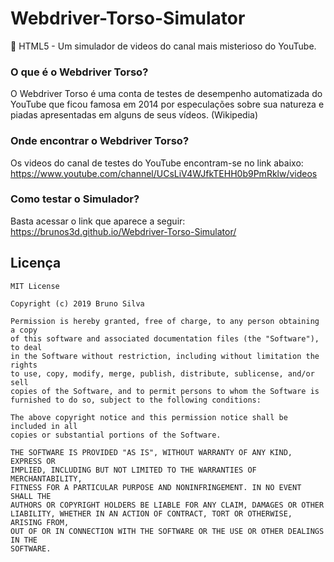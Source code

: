 # Webdriver-Torso-Simulator
 👻 HTML5 - Um simulador de videos do canal mais misterioso do YouTube.

### O que é o Webdriver Torso?
O Webdriver Torso é uma conta de testes de desempenho automatizada do YouTube que ficou famosa em 2014 por especulações sobre sua natureza e piadas apresentadas em alguns de seus vídeos. (Wikipedia)

### Onde encontrar o Webdriver Torso?
Os videos do canal de testes do YouTube encontram-se no link abaixo:
 https://www.youtube.com/channel/UCsLiV4WJfkTEHH0b9PmRklw/videos

### Como testar o Simulador?
Basta acessar o link que aparece a seguir:
 https://brunos3d.github.io/Webdriver-Torso-Simulator/


## Licença
```
MIT License

Copyright (c) 2019 Bruno Silva

Permission is hereby granted, free of charge, to any person obtaining a copy
of this software and associated documentation files (the "Software"), to deal
in the Software without restriction, including without limitation the rights
to use, copy, modify, merge, publish, distribute, sublicense, and/or sell
copies of the Software, and to permit persons to whom the Software is
furnished to do so, subject to the following conditions:

The above copyright notice and this permission notice shall be included in all
copies or substantial portions of the Software.

THE SOFTWARE IS PROVIDED "AS IS", WITHOUT WARRANTY OF ANY KIND, EXPRESS OR
IMPLIED, INCLUDING BUT NOT LIMITED TO THE WARRANTIES OF MERCHANTABILITY,
FITNESS FOR A PARTICULAR PURPOSE AND NONINFRINGEMENT. IN NO EVENT SHALL THE
AUTHORS OR COPYRIGHT HOLDERS BE LIABLE FOR ANY CLAIM, DAMAGES OR OTHER
LIABILITY, WHETHER IN AN ACTION OF CONTRACT, TORT OR OTHERWISE, ARISING FROM,
OUT OF OR IN CONNECTION WITH THE SOFTWARE OR THE USE OR OTHER DEALINGS IN THE
SOFTWARE.
```
